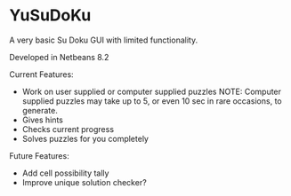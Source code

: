 # YuSuDoKu
A very basic Su Doku GUI with limited functionality.

Developed in Netbeans 8.2

Current Features:
  - Work on user supplied or computer supplied puzzles
    NOTE:  Computer supplied puzzles may take up to 5, or even 10 sec in 
           rare occasions, to generate.
  - Gives hints
  - Checks current progress
  - Solves puzzles for you completely

Future Features:
  - Add cell possibility tally 
  - Improve unique solution checker?
